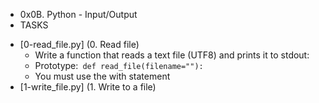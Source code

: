 * 0x0B. Python - Input/Output
* TASKS
- [0-read_file.py] (0. Read file)
    - Write a function that reads a text file (UTF8) and prints it to stdout:
	- Prototype:`` def read_file(filename=""):``
	- You must use the with statement
- [1-write_file.py] (1. Write to a file)
